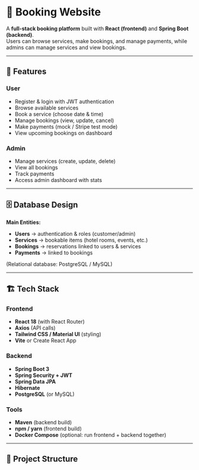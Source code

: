 # 🏨 Booking Website

A **full-stack booking platform** built with **React (frontend)** and **Spring Boot (backend)**.  
Users can browse services, make bookings, and manage payments, while admins can manage services and view bookings.

---

## 📌 Features

### User

- Register & login with JWT authentication
- Browse available services
- Book a service (choose date & time)
- Manage bookings (view, update, cancel)
- Make payments (mock / Stripe test mode)
- View upcoming bookings on dashboard

### Admin

- Manage services (create, update, delete)
- View all bookings
- Track payments
- Access admin dashboard with stats

---

## 🗄️ Database Design

**Main Entities:**

- **Users** → authentication & roles (customer/admin)
- **Services** → bookable items (hotel rooms, events, etc.)
- **Bookings** → reservations linked to users & services
- **Payments** → linked to bookings

(Relational database: PostgreSQL / MySQL)

---

## 🏗️ Tech Stack

### Frontend

- **React 18** (with React Router)
- **Axios** (API calls)
- **Tailwind CSS / Material UI** (styling)
- **Vite** or Create React App

### Backend

- **Spring Boot 3**
- **Spring Security + JWT**
- **Spring Data JPA**
- **Hibernate**
- **PostgreSQL** (or MySQL)

### Tools

- **Maven** (backend build)
- **npm / yarn** (frontend build)
- **Docker Compose** (optional: run frontend + backend together)

---

## 📂 Project Structure
